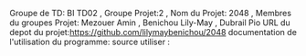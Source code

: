 Groupe de TD: BI TD02 , Groupe Projet:2 , Nom du Projet: 2048 ,
Membres du groupes Projet: Mezouer Amin , Benichou Lily-May , Dubrail Pio
URL du depot du projet:https://github.com/lilymaybenichou/2048
documentation de l'utilisation du programme:
source utiliser :